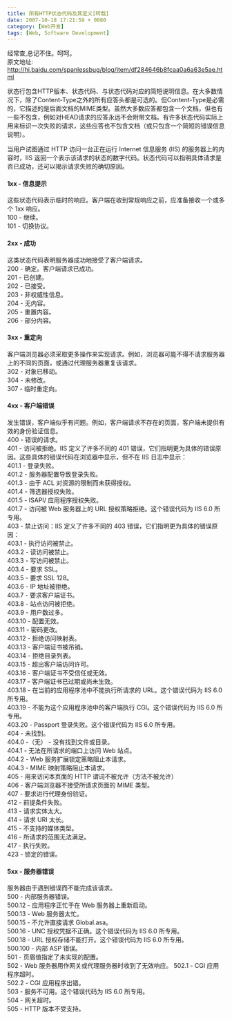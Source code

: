 ```yaml
---
title: 所有HTTP状态代码及其定义[转载]
date: 2007-10-18 17:21:59 + 0080
category: [Web开发]
tags: [Web, Software Development]
---
```


经常查,总记不住。呵呵。  
原文地址: http://hi.baidu.com/spanlessbug/blog/item/df284646b8fcaa0a6a63e5ae.html  

状态行包含HTTP版本、状态代码、与状态代码对应的简短说明信息。在大多数情况下，除了Content-Type之外的所有应答头都是可选的。但Content-Type是必需的，它描述的是后面文档的MIME类型。虽然大多数应答都包含一个文档，但也有一些不包含，例如对HEAD请求的应答永远不会附带文档。有许多状态代码实际上用来标识一次失败的请求，这些应答也不包含文档（或只包含一个简短的错误信息说明）。   

当用户试图通过 HTTP 访问一台正在运行 Internet 信息服务 (IIS) 的服务器上的内容时，IIS 返回一个表示该请求的状态的数字代码。状态代码可以指明具体请求是否已成功，还可以揭示请求失败的确切原因。  

#### 1xx - 信息提示  
这些状态代码表示临时的响应。客户端在收到常规响应之前，应准备接收一个或多个 1xx 响应。  
100 - 继续。  
101 - 切换协议。   

#### 2xx - 成功  
这类状态代码表明服务器成功地接受了客户端请求。  
200 - 确定。客户端请求已成功。   
201 - 已创建。   
202 - 已接受。   
203 - 非权威性信息。   
204 - 无内容。   
205 - 重置内容。   
206 - 部分内容。   

#### 3xx - 重定向  
客户端浏览器必须采取更多操作来实现请求。例如，浏览器可能不得不请求服务器上的不同的页面，或通过代理服务器重复该请求。  
302 - 对象已移动。   
304 - 未修改。   
307 - 临时重定向。   

#### 4xx - 客户端错误  
发生错误，客户端似乎有问题。例如，客户端请求不存在的页面，客户端未提供有效的身份验证信息。  
400 - 错误的请求。   
401 - 访问被拒绝。IIS 定义了许多不同的 401 错误，它们指明更为具体的错误原因。这些具体的错误代码在浏览器中显示，但不在 IIS 日志中显示：  
401.1 - 登录失败。   
401.2 - 服务器配置导致登录失败。   
401.3 - 由于 ACL 对资源的限制而未获得授权。   
401.4 - 筛选器授权失败。   
401.5 - ISAPI/ 应用程序授权失败。   
401.7 - 访问被 Web 服务器上的 URL 授权策略拒绝。这个错误代码为 IIS 6.0 所专用。   
403 - 禁止访问：IIS 定义了许多不同的 403 错误，它们指明更为具体的错误原因：  
403.1 - 执行访问被禁止。   
403.2 - 读访问被禁止。   
403.3 - 写访问被禁止。   
403.4 - 要求 SSL。   
403.5 - 要求 SSL 128。   
403.6 - IP 地址被拒绝。   
403.7 - 要求客户端证书。   
403.8 - 站点访问被拒绝。   
403.9 - 用户数过多。   
403.10 - 配置无效。   
403.11 - 密码更改。   
403.12 - 拒绝访问映射表。   
403.13 - 客户端证书被吊销。   
403.14 - 拒绝目录列表。   
403.15 - 超出客户端访问许可。   
403.16 - 客户端证书不受信任或无效。   
403.17 - 客户端证书已过期或尚未生效。   
403.18 - 在当前的应用程序池中不能执行所请求的 URL。这个错误代码为 IIS 6.0 所专用。   
403.19 - 不能为这个应用程序池中的客户端执行 CGI。这个错误代码为 IIS 6.0 所专用。   
403.20 - Passport 登录失败。这个错误代码为 IIS 6.0 所专用。   
404 - 未找到。  
404.0 -（无） - 没有找到文件或目录。   
404.1 - 无法在所请求的端口上访问 Web 站点。   
404.2 - Web 服务扩展锁定策略阻止本请求。   
404.3 - MIME 映射策略阻止本请求。   
405 - 用来访问本页面的 HTTP 谓词不被允许（方法不被允许）   
406 - 客户端浏览器不接受所请求页面的 MIME 类型。   
407 - 要求进行代理身份验证。   
412 - 前提条件失败。   
413 - 请求实体太大。   
414 - 请求 URI 太长。   
415 - 不支持的媒体类型。   
416 - 所请求的范围无法满足。   
417 - 执行失败。   
423 - 锁定的错误。  

#### 5xx - 服务器错误  
服务器由于遇到错误而不能完成该请求。  
500 - 内部服务器错误。  
500.12 - 应用程序正忙于在 Web 服务器上重新启动。   
500.13 - Web 服务器太忙。   
500.15 - 不允许直接请求 Global.asa。   
500.16 - UNC 授权凭据不正确。这个错误代码为 IIS 6.0 所专用。   
500.18 - URL 授权存储不能打开。这个错误代码为 IIS 6.0 所专用。   
500.100 - 内部 ASP 错误。   
501 - 页眉值指定了未实现的配置。   
502 - Web 服务器用作网关或代理服务器时收到了无效响应。 502.1 - CGI 应用程序超时。   
502.2 - CGI 应用程序出错。  
503 - 服务不可用。这个错误代码为 IIS 6.0 所专用。  
504 - 网关超时。  
505 - HTTP 版本不受支持。  

